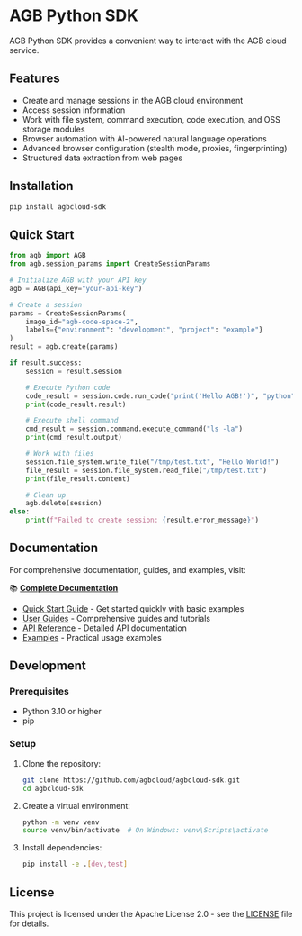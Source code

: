 # AGB Python SDK

AGB Python SDK provides a convenient way to interact with the AGB cloud service.

## Features

- Create and manage sessions in the AGB cloud environment
- Access session information
- Work with file system, command execution, code execution, and OSS storage modules
- Browser automation with AI-powered natural language operations
- Advanced browser configuration (stealth mode, proxies, fingerprinting)
- Structured data extraction from web pages

## Installation

```bash
pip install agbcloud-sdk
```

## Quick Start

```python
from agb import AGB
from agb.session_params import CreateSessionParams

# Initialize AGB with your API key
agb = AGB(api_key="your-api-key")

# Create a session
params = CreateSessionParams(
    image_id="agb-code-space-2",
    labels={"environment": "development", "project": "example"}
)
result = agb.create(params)

if result.success:
    session = result.session

    # Execute Python code
    code_result = session.code.run_code("print('Hello AGB!')", "python")
    print(code_result.result)

    # Execute shell command
    cmd_result = session.command.execute_command("ls -la")
    print(cmd_result.output)

    # Work with files
    session.file_system.write_file("/tmp/test.txt", "Hello World!")
    file_result = session.file_system.read_file("/tmp/test.txt")
    print(file_result.content)

    # Clean up
    agb.delete(session)
else:
    print(f"Failed to create session: {result.error_message}")
```

## Documentation

For comprehensive documentation, guides, and examples, visit:

📚 **[Complete Documentation](docs/README.md)**

- [Quick Start Guide](docs/quickstart.md) - Get started quickly with basic examples
- [User Guides](docs/guides/README.md) - Comprehensive guides and tutorials
- [API Reference](docs/api-reference/README.md) - Detailed API documentation
- [Examples](docs/examples/README.md) - Practical usage examples

## Development

### Prerequisites

- Python 3.10 or higher
- pip

### Setup

1. Clone the repository:
   ```bash
   git clone https://github.com/agbcloud/agbcloud-sdk.git
   cd agbcloud-sdk
   ```

2. Create a virtual environment:
   ```bash
   python -m venv venv
   source venv/bin/activate  # On Windows: venv\Scripts\activate
   ```

3. Install dependencies:
   ```bash
   pip install -e .[dev,test]
   ```

## License

This project is licensed under the Apache License 2.0 - see the [LICENSE](LICENSE) file for details.
